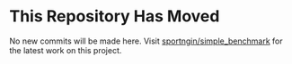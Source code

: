 # This Repository Has Moved

No new commits will be made here. Visit [sportngin/simple_benchmark](https://github.com/sportngin/simple_benchmark) for the latest work on this project.
